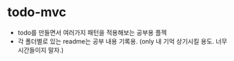 # todo-mvc

* todo를 만들면서 여러가지 패턴을 적용해보는 공부용 플젝
* 각 폴더별로 있는 readme는 공부 내용 기록용. (only 내 기억 상기시킬 용도. 너무 시간들이지 말자.)